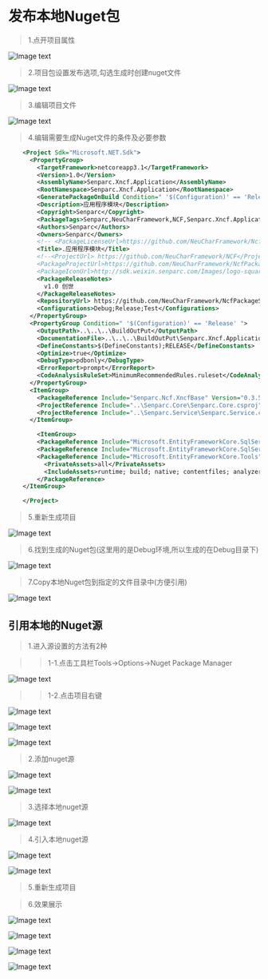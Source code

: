 # 发布本地Nuget包

> 1.点开项目属性

![Image text](./images/issue_local_nuget/project_properties.png)

> 2.项目包设置发布选项,勾选生成时创建nuget文件

![Image text](./images/issue_local_nuget/build_general_nuget_file.png)

> 3.编辑项目文件

![Image text](./images/issue_local_nuget/edit_project_file.png)

> 4.编辑需要生成Nuget文件的条件及必要参数

```xml
    <Project Sdk="Microsoft.NET.Sdk">
      <PropertyGroup>
        <TargetFramework>netcoreapp3.1</TargetFramework>
        <Version>1.0</Version>
        <AssemblyName>Senparc.Xncf.Application</AssemblyName>
        <RootNamespace>Senparc.Xncf.Application</RootNamespace>
        <GeneratePackageOnBuild Condition=" '$(Configuration)' == 'Release' ">true</GeneratePackageOnBuild>
        <Description>应用程序模块</Description>
        <Copyright>Senparc</Copyright>
        <PackageTags>Senparc,NeuCharFramework,NCF,Senparc.Xncf.Application</PackageTags>
        <Authors>Senparc</Authors>
        <Owners>Senparc</Owners>
        <!-- <PackageLicenseUrl>https://github.com/NeuCharFramework/NcfPackageSources/blob/master/LICENSE</PackageLicenseUrl> -->
        <Title>.应用程序模块</Title>
        <!--<ProjectUrl> https://github.com/NeuCharFramework/NCF</ProjectUrl>
        <PackageProjectUrl>https://github.com/NeuCharFramework/NcfPackageSources</PackageProjectUrl>
        <PackageIconUrl>http://sdk.weixin.senparc.com/Images/logo-square-ncf.jpg</PackageIconUrl>-->
        <PackageReleaseNotes>
          v1.0 创世
        </PackageReleaseNotes>
        <RepositoryUrl> https://github.com/NeuCharFramework/NcfPackageSources</RepositoryUrl>
        <Configurations>Debug;Release;Test</Configurations>
      </PropertyGroup>
      <PropertyGroup Condition=" '$(Configuration)' == 'Release' ">
        <OutputPath>..\..\..\BuildOutPut</OutputPath>
        <DocumentationFile>..\..\..\BuildOutPut\Senparc.Xncf.Application.XML</DocumentationFile>
        <DefineConstants>$(DefineConstants);RELEASE</DefineConstants>
        <Optimize>true</Optimize>
        <DebugType>pdbonly</DebugType>
        <ErrorReport>prompt</ErrorReport>
        <CodeAnalysisRuleSet>MinimumRecommendedRules.ruleset</CodeAnalysisRuleSet>
      </PropertyGroup>
      <ItemGroup>
        <PackageReference Include="Senparc.Ncf.XncfBase" Version="0.3.500-beta1" />
        <ProjectReference Include="..\Senparc.Core\Senparc.Core.csproj" />
        <ProjectReference Include="..\Senparc.Service\Senparc.Service.csproj" />
      </ItemGroup>

        <ItemGroup>
        <PackageReference Include="Microsoft.EntityFrameworkCore.SqlServer" Version="3.1.6" />
        <PackageReference Include="Microsoft.EntityFrameworkCore.SqlServer.Design" Version="2.0.0-preview1-final" />
        <PackageReference Include="Microsoft.EntityFrameworkCore.Tools" Version="3.1.6">
          <PrivateAssets>all</PrivateAssets>
          <IncludeAssets>runtime; build; native; contentfiles; analyzers</IncludeAssets>
        </PackageReference>
    </ItemGroup>

    </Project>
```

> 5.重新生成项目

![Image text](./images/issue_local_nuget/project_build.png)

> 6.找到生成的Nuget包(这里用的是Debug环境,所以生成的在Debug目录下)

![Image text](./images/issue_local_nuget/general_nuget_file_success.png)

> 7.Copy本地Nuget包到指定的文件目录中(方便引用)

![Image text](./images/issue_local_nuget/copy_to_local_nuget_source.png)

## 引用本地的Nuget源

> 1.进入源设置的方法有2种

> > 1-1.点击工具栏Tools->Options->Nuget Package Manager

![Image text](./images/issue_local_nuget/enter_nuget_source_setting_1.png)

> > 1-2.点击项目右键

![Image text](./images/issue_local_nuget/enter_nuget_source_setting_2_1.png)

![Image text](./images/issue_local_nuget/enter_nuget_source_setting_2_2.png)

![Image text](./images/issue_local_nuget/enter_nuget_source_setting_1.png)

> 2.添加nuget源

![Image text](./images/issue_local_nuget/click_add_nuget_button.png)

![Image text](./images/issue_local_nuget/prefect_nuget_infomation.png)

> 3.选择本地nuget源

![Image text](./images/issue_local_nuget/select_nuget_source.png)

> 4.引入本地nuget源

![Image text](./images/issue_local_nuget/install_nuget_source.png)

![Image text](./images/issue_local_nuget/install_finished.png)

> 5.重新生成项目

> 6.效果展示

![Image text](./images/issue_local_nuget/show_new_module_can_install.png)

![Image text](./images/issue_local_nuget/enable_module.png)

![Image text](./images/issue_local_nuget/exec_module_function.png)

![Image text](./images/issue_local_nuget/exec_module_function_result.png)
